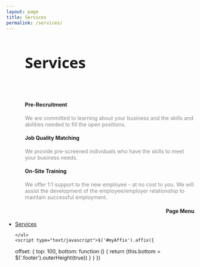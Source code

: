 ```yaml
---
layout: page
title: Services
permalink: /services/
---
```


<div class="row">
<div class="col-md-7" style="margin-left:50px; ">
<h3 style="font-family: 'Open Sans', sans-serif; font-size: 40px;" id="services">Services</h3>
<br>

<h4>Pre-Recruitment</h4>
<div style="color: #888;">
We are committed to learning about your business and the skills and abilities needed to fill the open positions.
</div>

<h4>Job Quality Matching</h4>
<div style="color: #888;">
	We provide pre-screened individuals who have the skills to meet your business needs.
	</div>
<h4>On-Site Training</h4>
<div style="color: #888;">
	 We offer 1:1 support to the new employee – at no cost to you. We will assist the development of the employee/employer relationship to maintain successful employment.
	</div>
</div>


<div class="col-md-4" nav bs-docs-sidenav data-spy="affix-top" data-offset-top="60" data-offset-bottom="200" >
	<h4 style="text-align:right;">Page Menu</h4>
	<ul style="">
		<li><a href="#about">Services</a></li>

	</ul>
	<script type="text/javascript">$('#myAffix').affix({
  offset: {
    top: 100,
    bottom: function () {
      return (this.bottom = $('.footer').outerHeight(true))
    }
  }
})
	</script>
</div>
</div>

